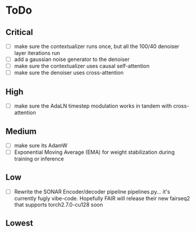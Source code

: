 # ToDo

## Critical

- [ ] make sure the contextualizer runs once, but all the 100/40 denoiser layer iterations run
- [ ] add a gaussian noise generator to the denoiser
- [ ] make sure the contextualizer uses causal self-attention
- [ ] make sure the denoiser uses cross-attention

## High

- [ ] make sure the AdaLN timestep modulation works in tandem with cross-attention

## Medium

- [ ] make sure its AdamW
- [ ] Exponential Moving Average (EMA) for weight stabilization during training or inference

## Low

- [ ] Rewrite the SONAR Encoder/decoder pipeline pipelines.py... it's currently fugly vibe-code. Hopefully FAIR will release their new fairseq2 that supports torch2.7.0-cu128 soon

## Lowest






